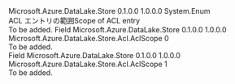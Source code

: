 <Type Name="AclScope" FullName="Microsoft.Azure.DataLake.Store.Acl.AclScope">
  <TypeSignature Language="C#" Value="public enum AclScope" />
  <TypeSignature Language="ILAsm" Value=".class public auto ansi sealed AclScope extends System.Enum" />
  <TypeSignature Language="DocId" Value="T:Microsoft.Azure.DataLake.Store.Acl.AclScope" />
  <TypeSignature Language="VB.NET" Value="Public Enum AclScope" />
  <TypeSignature Language="F#" Value="type AclScope = " />
  <AssemblyInfo>
    <AssemblyName>Microsoft.Azure.DataLake.Store</AssemblyName>
    <AssemblyVersion>0.1.0.0</AssemblyVersion>
    <AssemblyVersion>1.0.0.0</AssemblyVersion>
  </AssemblyInfo>
  <Base>
    <BaseTypeName>System.Enum</BaseTypeName>
  </Base>
  <Docs>
    <summary>
            <span data-ttu-id="786c2-101">ACL エントリの範囲</span><span class="sxs-lookup"><span data-stu-id="786c2-101">Scope of ACL entry</span></span>
            </summary>
    <remarks>To be added.</remarks>
  </Docs>
  <Members>
    <Member MemberName="Access">
      <MemberSignature Language="C#" Value="Access" />
      <MemberSignature Language="ILAsm" Value=".field public static literal valuetype Microsoft.Azure.DataLake.Store.Acl.AclScope Access = int32(0)" />
      <MemberSignature Language="DocId" Value="F:Microsoft.Azure.DataLake.Store.Acl.AclScope.Access" />
      <MemberSignature Language="VB.NET" Value="Access" />
      <MemberSignature Language="F#" Value="Access = 0" Usage="Microsoft.Azure.DataLake.Store.Acl.AclScope.Access" />
      <MemberType>Field</MemberType>
      <AssemblyInfo>
        <AssemblyName>Microsoft.Azure.DataLake.Store</AssemblyName>
        <AssemblyVersion>0.1.0.0</AssemblyVersion>
        <AssemblyVersion>1.0.0.0</AssemblyVersion>
      </AssemblyInfo>
      <ReturnValue>
        <ReturnType>Microsoft.Azure.DataLake.Store.Acl.AclScope</ReturnType>
      </ReturnValue>
      <MemberValue>0</MemberValue>
      <Docs>
        <summary>To be added.</summary>
      </Docs>
    </Member>
    <Member MemberName="Default">
      <MemberSignature Language="C#" Value="Default" />
      <MemberSignature Language="ILAsm" Value=".field public static literal valuetype Microsoft.Azure.DataLake.Store.Acl.AclScope Default = int32(1)" />
      <MemberSignature Language="DocId" Value="F:Microsoft.Azure.DataLake.Store.Acl.AclScope.Default" />
      <MemberSignature Language="VB.NET" Value="Default" />
      <MemberSignature Language="F#" Value="Default = 1" Usage="Microsoft.Azure.DataLake.Store.Acl.AclScope.Default" />
      <MemberType>Field</MemberType>
      <AssemblyInfo>
        <AssemblyName>Microsoft.Azure.DataLake.Store</AssemblyName>
        <AssemblyVersion>0.1.0.0</AssemblyVersion>
        <AssemblyVersion>1.0.0.0</AssemblyVersion>
      </AssemblyInfo>
      <ReturnValue>
        <ReturnType>Microsoft.Azure.DataLake.Store.Acl.AclScope</ReturnType>
      </ReturnValue>
      <MemberValue>1</MemberValue>
      <Docs>
        <summary>To be added.</summary>
      </Docs>
    </Member>
  </Members>
</Type>